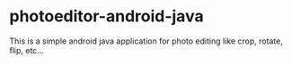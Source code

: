 # photoeditor-android-java
This is a simple android java application for photo editing like crop, rotate, flip, etc...
